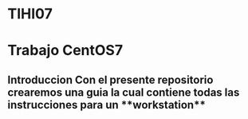 # TIHI07
<h1>Trabajo CentOS7
<h2>Introduccion
  Con el presente repositorio crearemos una guia la cual contiene todas las instrucciones para un **workstation**
